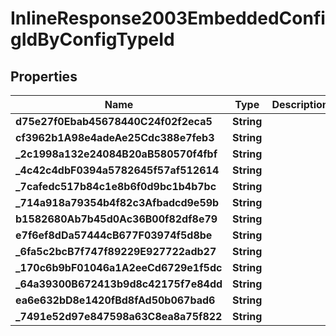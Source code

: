 

# InlineResponse2003EmbeddedConfigIdByConfigTypeId

## Properties

Name | Type | Description | Notes
------------ | ------------- | ------------- | -------------
**d75e27f0Ebab45678440C24f02f2eca5** | **String** |  |  [optional]
**cf3962b1A98e4adeAe25Cdc388e7feb3** | **String** |  |  [optional]
**_2c1998a132e24084B20aB580570f4fbf** | **String** |  |  [optional]
**_4c42c4dbF0394a5782645f57af512614** | **String** |  |  [optional]
**_7cafedc517b84c1e8b6f0d9bc1b4b7bc** | **String** |  |  [optional]
**_714a918a79354b4f82c3Afbadcd9e59b** | **String** |  |  [optional]
**b1582680Ab7b45d0Ac36B00f82df8e79** | **String** |  |  [optional]
**e7f6ef8dDa57444cB677F03974f5d8be** | **String** |  |  [optional]
**_6fa5c2bcB7f747f89229E927722adb27** | **String** |  |  [optional]
**_170c6b9bF01046a1A2eeCd6729e1f5dc** | **String** |  |  [optional]
**_64a39300B672413b9d8c42175f7e84dd** | **String** |  |  [optional]
**ea6e632bD8e1420fBd8fAd50b067bad6** | **String** |  |  [optional]
**_7491e52d97e847598a63C8ea8a75f822** | **String** |  |  [optional]



